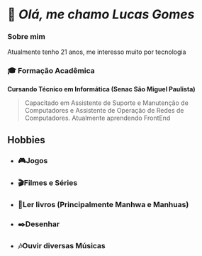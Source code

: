 
# 🌟 _**Olá, me chamo Lucas Gomes**_ 

### **Sobre mim**
Atualmente tenho 21 anos, me interesso muito por tecnologia 

### 🎓 Formação Acadêmica
**Cursando Técnico em Informática (Senac São Miguel Paulista)**

> Capacitado em Assistente de Suporte e Manutenção de Computadores e Assistente de Operação de Redes de Computadores. Atualmente aprendendo FrontEnd

## Hobbies
* ### 🎮Jogos
* ###  🎬Filmes e Séries
* ###  📔Ler livros (Principalmente Manhwa e Manhuas)
* ###  ✒️Desenhar
* ###  🎶Ouvir diversas Músicas